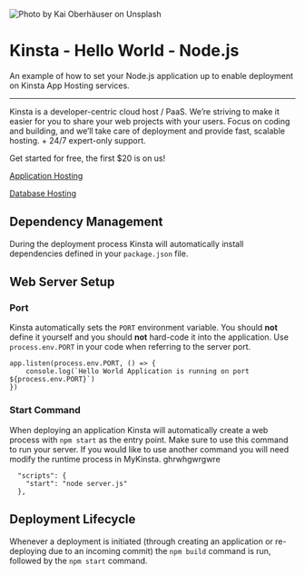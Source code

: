 ![Photo by Kai Oberhäuser on Unsplash](https://user-images.githubusercontent.com/2342458/202705788-d221f036-ce6b-45eb-b64e-d9f308d9b406.png)

# Kinsta - Hello World - Node.js
An example of how to set your Node.js application up to enable deployment on Kinsta App Hosting services.

---
Kinsta is a developer-centric cloud host / PaaS. We’re striving to make it easier for you to share your web projects with your users. Focus on coding and building, and we’ll take care of deployment and provide fast, scalable hosting. + 24/7 expert-only support.

Get started for free, the first $20 is on us!

[Application Hosting](https://kinsta.com/application-hosting)

[Database Hosting](https://kinsta.com/database-hosting)

## Dependency Management
During the deployment process Kinsta will automatically install dependencies defined in your `package.json` file.

## Web Server Setup

### Port
Kinsta automatically sets the `PORT` environment variable. You should **not** define it yourself and you should **not** hard-code it into the application. Use `process.env.PORT` in your code when referring to the server port. 

```
app.listen(process.env.PORT, () => {
    console.log(`Hello World Application is running on port ${process.env.PORT}`)
})
```


### Start Command
When deploying an application Kinsta will automatically create a web process with `npm start` as the entry point. Make sure to use this command to run your server. If you would like to use another command you will need modify the runtime process in MyKinsta.
ghrwhgwrgwre
```
  "scripts": {
    "start": "node server.js"
  },
```



## Deployment Lifecycle
Whenever a deployment is initiated (through creating an application or re-deploying due to an incoming commit) the `npm build` command is run, followed by the `npm start` command.  
